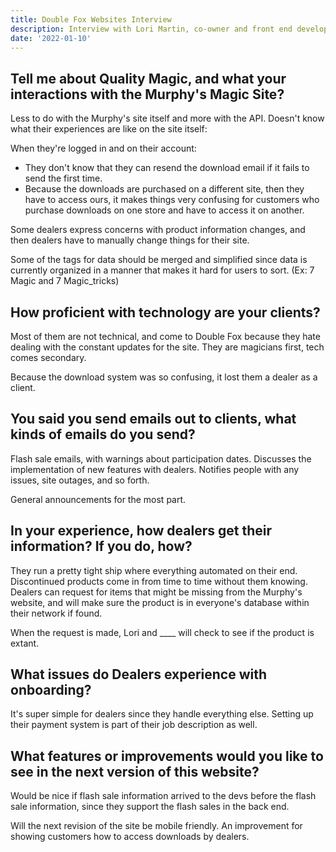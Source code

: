 ```yaml
---
title: Double Fox Websites Interview
description: Interview with Lori Martin, co-owner and front end developer.
date: '2022-01-10'
---
```


## Tell me about Quality Magic, and what your interactions with the Murphy's Magic Site?

Less to do with the Murphy's site itself and more with the API. Doesn't know what their experiences are like on the site itself:

When they're logged in and on their account: 
 - They don't know that they can resend the download email if it fails to send the first time.
 - Because the downloads are purchased on a different site, then they have to access ours, it makes things very confusing for customers who purchase downloads on one store and have to access it on another.

Some dealers express concerns with product information changes, and then dealers have to manually change things for their site.

Some of the tags for data should be merged and simplified since data is currently organized in a manner that makes it hard for users to sort. (Ex: 7 Magic and 7 Magic_tricks)

## How proficient with technology are your clients?

Most of them are not technical, and come to Double Fox because they hate dealing with the constant updates for the site. They are magicians first, tech comes secondary.

Because the download system was so confusing, it lost them a dealer as a client.

## You said you send emails out to clients, what kinds of emails do you send?

Flash sale emails, with warnings about participation dates. Discusses the implementation of new features with dealers. Notifies people with any issues, site outages, and so forth. 

General announcements for the most part.

## In your experience, how dealers get their information? If you do, how?

They run a pretty tight ship where everything automated on their end. Discontinued products come in from time to time without them knowing. Dealers can request for items that might be missing from the Murphy's website, and will make sure the product is in everyone's database within their network if found.

When the request is made, Lori and ____ will check to see if the product is extant.

## What issues do Dealers experience with onboarding?

It's super simple for dealers since they handle everything else. Setting up their payment system is part of their job description as well.

## What features or improvements would you like to see in the next version of this website? 

Would be nice if flash sale information arrived to the devs before the flash sale information, since they support the flash sales in the back end.

Will the next revision of the site be mobile friendly. An improvement for showing customers how to access downloads by dealers.